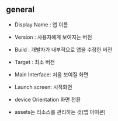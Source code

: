 ## general



- Display Name : 앱 이름
- Version : 사용자에게 보여지는 버전
- Build : 개발자가 내부적으로 앱을 수정한 버전
- Target : 최소 버전
- Main Interface: 처음 보여질 화면
- Launch screen: 시작화면
- device Orientation 화면 전환



- assets는 리소스를 관리하는 것(앱 아이콘)
